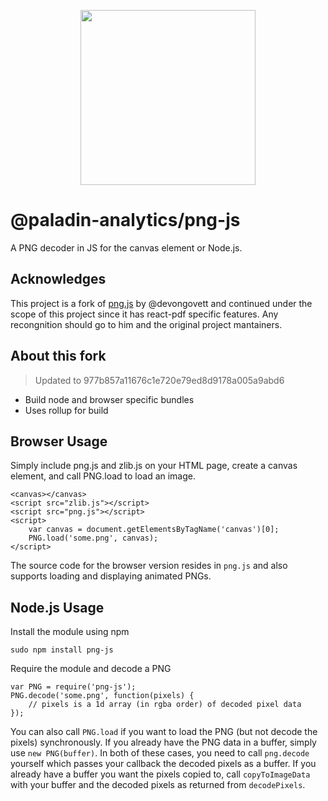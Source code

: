 <p align="center">
  <img src="https://user-images.githubusercontent.com/5600341/27505816-c8bc37aa-587f-11e7-9a86-08a2d081a8b9.png" height="280px">
</p>

# @paladin-analytics/png-js

A PNG decoder in JS for the canvas element or Node.js.

## Acknowledges

This project is a fork of [png.js](https://github.com/foliojs/png.js) by @devongovett and continued under the scope of this project since it has react-pdf specific features. Any recongnition should go to him and the original project mantainers.

## About this fork

> Updated to 977b857a11676c1e720e79ed8d9178a005a9abd6

- Build node and browser specific bundles
- Uses rollup for build

## Browser Usage

Simply include png.js and zlib.js on your HTML page, create a canvas element, and call PNG.load to load an image.

    <canvas></canvas>
    <script src="zlib.js"></script>
    <script src="png.js"></script>
    <script>
        var canvas = document.getElementsByTagName('canvas')[0];
        PNG.load('some.png', canvas);
    </script>

The source code for the browser version resides in `png.js` and also supports loading and displaying animated PNGs.

## Node.js Usage

Install the module using npm

    sudo npm install png-js

Require the module and decode a PNG

    var PNG = require('png-js');
    PNG.decode('some.png', function(pixels) {
        // pixels is a 1d array (in rgba order) of decoded pixel data
    });

You can also call `PNG.load` if you want to load the PNG (but not decode the pixels) synchronously. If you already
have the PNG data in a buffer, simply use `new PNG(buffer)`. In both of these cases, you need to call `png.decode`
yourself which passes your callback the decoded pixels as a buffer. If you already have a buffer you want the pixels
copied to, call `copyToImageData` with your buffer and the decoded pixels as returned from `decodePixels`.
